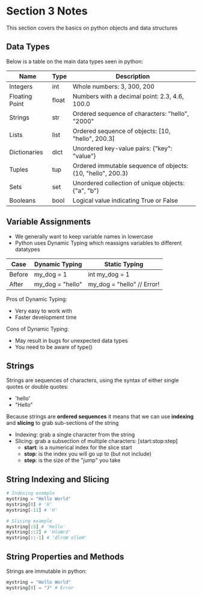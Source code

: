 # Section 3 Notes

This section covers the basics on python objects and data structures

## Data Types

Below is a table on the main data types seen in python:

Name | Type | Description
--- | --- | ---
Integers | int | Whole numbers: 3, 300, 200
Floating Point | float | Numbers with a decimal point: 2.3, 4.6, 100.0
Strings | str | Ordered sequence of characters: "hello", "2000"
Lists | list | Ordered sequence of objects: [10, "hello", 200.3]
Dictionaries | dict | Unordered key-value pairs: {"key": "value"}
Tuples | tup | Ordered immutable sequence of objects: (10, "hello", 200.3)
Sets | set | Unordered collection of unique objects: {"a", "b"}
Booleans | bool | Logical value indicating True or False

## Variable Assignments

* We generally want to keep variable names in lowercase
* Python uses Dynamic Typing which reassigns variables to different datatypes

 Case | Dynamic Typing | Static Typing
--- | --- | ---
Before | my_dog = 1 | int my_dog = 1
After | my_dog = "hello" | my_dog = "hello" // Error!

Pros of Dynamic Typing:
* Very easy to work with
* Faster development time

Cons of Dynamic Typing:
* May result in bugs for unexpected data types
* You need to be aware of type()

## Strings

Strings are sequences of characters, using the syntax of either single quotes or double quotes:
* 'hello'
* "Hello"

Because strings are **ordered sequences** it means that we can use **indexing** and **slicing** to grab sub-sections of the string

* Indexing: grab a single character from the string
* Slicing: grab a subsection of multiple characters: [start:stop:step]
  * **start**: is a numerical index for the slice start
  * **stop**: is the index you will go up to (but not include)
  * **step**: is the size of the "jump" you take

## String Indexing and Slicing

```python
# Indexing example
mystring = "Hello World"
mystring[0] # 'H'
mystring[-11] # 'H'

# Slicing example
mystring[:5] # 'Hello'
mystring[::2] # 'HloWrd'
mystring[::-1] # 'dlroW olleH'
```

## String Properties and Methods

Strings are immutable in python:

```python
mystring = "Hello World"
mystring[0] = "J" # Error
```
